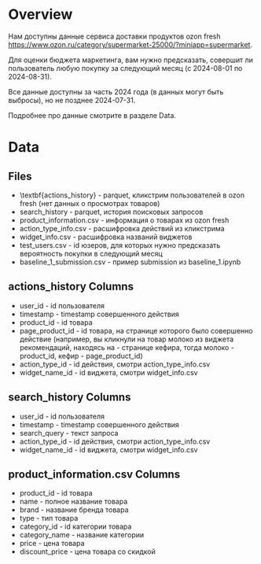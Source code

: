 # Overview

Нам доступны данные сервиса доставки продуктов ozon fresh https://www.ozon.ru/category/supermarket-25000/?miniapp=supermarket.

Для оценки бюджета маркетинга, вам нужно предсказать, совершит ли пользователь любую покупку за следующий месяц (с 2024-08-01 по 2024-08-31).

Все данные доступны за часть 2024 года (в данных могут быть выбросы), но не позднее 2024-07-31.

Подробнее про данные смотрите в разделе Data.

# Data

## Files

- \textbf{actions_history} - parquet, кликстрим пользователей в ozon fresh (нет данных о просмотрах товаров)
- search_history - parquet, история поисковых запросов
- product_information.csv - информация о товарах из ozon fresh
- action_type_info.csv - расшифровка действий из кликстрима
- widget_info.csv - расшифровка названий виджетов
- test_users.csv - id юзеров, для которых нужно предсказать вероятность покупки в следующий месяц
- baseline_1_submission.csv - пример submission из baseline_1.ipynb

## actions_history Columns

- user_id - id пользователя
- timestamp - timestamp совершенного действия
- product_id - id товара
- page_product_id - id товара, на странице которого было совершенно действие (например, вы кликнули на товар молоко из виджета рекомендаций, находясь на - странице кефира, тогда молоко - product_id, кефир - page_product_id)
- action_type_id - id действия, смотри action_type_info.csv
- widget_name_id - id виджета, смотри widget_info.csv

## search_history Columns

- user_id - id пользователя
- timestamp - timestamp совершенного действия
- search_query - текст запроса
- action_type_id - id действия, смотри action_type_info.csv
- widget_name_id - id виджета, смотри widget_info.csv

## product_information.csv Columns

- product_id - id товара
- name - полное название товара
- brand - название бренда товара
- type - тип товара
- category_id - id категории товара
- category_name - название категории
- price - цена товара
- discount_price - цена товара со скидкой